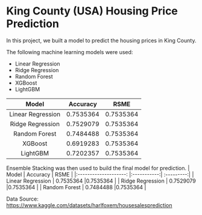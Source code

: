 # King County (USA) Housing Price Prediction

In this project, we built a model to predict the housing prices in King County.

The following machine learning models were used: 
* Linear Regression
* Ridge Regression 
* Random Forest 
* XGBoost
* LightGBM 


| Model                 | Accuracy    | RSME       | 
|:--------------------: |:-----------:| :---------:| 
| Linear Regression     | 0.7535364   |0.7535364   |
| Ridge Regression      | 0.7529079   |0.7535364   | 
| Random Forest         | 0.7484488   |0.7535364   | 
| XGBoost               | 0.6919283   |0.7535364   |
| LightGBM              | 0.7202357   |0.7535364   |



Ensemble Stacking was then used to build the final model for prediction. 
| Model                 | Accuracy    | RSME       | 
|:--------------------: |:-----------:| :---------:| 
| Linear Regression     | 0.7535364   |0.7535364   |
| Ridge Regression      | 0.7529079   |0.7535364   | 
| Random Forest         | 0.7484488   |0.7535364   | 

Data Source: https://www.kaggle.com/datasets/harlfoxem/housesalesprediction

